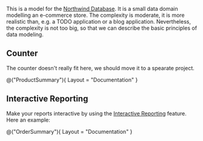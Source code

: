 ﻿---
Title: "Northwind Overview"
Abstract: "This is a sample description of the article."
Thumbnail: "images/thumbnail.png"
Published: "2024-09-24"
Authors:
  - "Roland Bürgi"
  - "Anna Kuleshova"
Tags:
  - "Northwind"
  - "Conceptual"
---

This is a model for the [Northwind Database](https://github.com/microsoft/sql-server-samples/blob/master/samples/databases/northwind-pubs/readme.md). 
It is a small data domain modelling an e-commerce store. The complexity is moderate, it is more realistic than,
e.g. a TODO application or a blog application. Nevertheless, the complexity is not too big, so that we can 
describe the basic principles of data modeling. 

## Counter

The counter doesn't really fit here, we should move it to a spearate project. 

@("ProductSummary"){ Layout = "Documentation" }

## Interactive Reporting

Make your reports interactive by using the [Interactive Reporting](./InteractiveReporting.md) feature. Here an example:

@("OrderSummary"){ Layout = "Documentation" }
